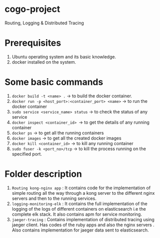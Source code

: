 # cogo-project
Routing, Logging &amp; Distributed Tracing
# Prerequisites
1) Ubuntu operating system and its basic knowledge.
2) docker installed on the system.

# Some basic commands 
1) `docker build -t <name> .` -> to build the docker container.
2) `docker run -p <host_port>:<container_port> <name>` -> to run the docker container
3) `sudo service <service_name> status` -> to check the status of any service
4) `docker inspect <container_id> `-> to get the details of any running container
5) `docker ps` -> to get all the running containers
6) `docker images` -> to get all the created docker images
7) `docker kill <container_id>` -> to kill any running container
8) `sudo fuser -k <port_no>/tcp` -> to kill the process running on the specified port.

# Folder description 
1) `Routing kong-nginx app` : It contains code for the implementation of simple routing all the way through a kong server to the different nginx servers and then to the running services. 
2) `logging-monitoring-elk` : It contains the full implementation of the logging of the logs of different containers on elasticsearch i.e the complete elk stack. It also contains apm for service monitoring.
3) `jaeger-tracing` : Contains implementation of distributed tracing using jaeger client. Has codes of the ruby apps and also the nginx servers . Also contains implementation for jaeger data sent to elasticsearch.

